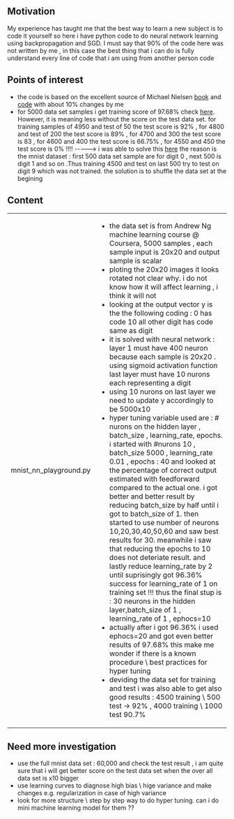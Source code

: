 <h2>Motivation</h2>
My experience has taught me that the best way to learn a new subject is to code it yourself so here i have python code to do neural network learning using backpropagation and SGD. 
I must say that 90% of the code here was not written by me , in this case the best thing that i can do is fully understand every line of code that i am using from another person code

<h2>Points of interest</h2>
<ul>
<li>the code is based on the excellent source of Michael Nielsen <a href="http://neuralnetworksanddeeplearning.com/chap2.html">book</a> and <a href="https://github.com/mnielsen/neural-networks-and-deep-learning">code</a> with about 10% changes by me</li>
<li>for 5000 data set samples i get training score of 97.68% check <a href="https://github.com/NathanKr/neural-networks-learn/releases/tag/1.1">here</a>. However, it is meaning less without the score on the test data set. for training samples of 4950 and test of 50 the test score is 92% , for 4800 and test of 200 the test score is 89% , for 4700 and 300 the test score is 83 , for 4600 and 400 the test score is 66.75% , for 4550 and 450 the test score is 0% !!!! -----> i was able to solve this <a href="https://github.com/NathanKr/neural-networks-learn/releases/tag/1.2">here</a> the reason is the mnist dataset : first 500 data set sample are for digit 0 , next 500 is digit 1 and so on .Thus training 4500 and test on last 500 try to test on digit 9 which was not trained. the solution is to shuffle the data set at the begining
</li>
</ul>



<h2>Content</h2>
<table>
    <tr>
    <td>mnist_nn_playground.py</td>
    <td>
    <ul>
    <li>the data set is from Andrew Ng machine learning course @ Coursera, 5000 samples , each sample input is 20x20 and output sample is scalar</li>
    <li>ploting the 20x20 images it looks rotated not clear why. i do not know how it will affect learning , i think it will not</li>
    <li>looking at the output vector y is the the following coding : 0 has code 10 all other digit has code same as digit</li>
    <li>it is solved with neural network : layer 1 must have 400 neuron because each sample is 20x20 . using sigmoid activation function last layer must have 10 nurons each representing a digit</li>
    <li>using 10 nurons on last layer we need to update y accordingly to be 5000x10</li>
    <li>hyper tuning variable used are : # nurons on the hidden layer , batch_size , learning_rate, epochs. i started with #nurons 10 , batch_size 5000 , learning_rate 0.01 , epochs : 40 and looked at the percentage of correct output estimated with feedforward compared to the actual one. i got better and better result by reducing batch_size by half until i got to batch_size of 1. then started to use number of neurons 10,20,30,40,50,60 and saw best results for 30. meanwhile i saw that reducing the epochs to 10 does not deteriate result. and lastly reduce learning_rate by 2 until suprisingly got 96.36% success for learning_rate of 1 on training set !!! thus the final stup is : 30 neurons in the hidden layer,batch_size of 1 , learning_rate of 1 , ephocs=10</li>
    <li>actually after i got 96.36% i used ephocs=20 and got even better results of 97.68% this make me wonder if there is a known procedure \ best practices for hyper tuning</li>
    <li>deviding the data set for training and test i was also able to get also good results : 4500 training \ 500 test -> 92% , 4000 training \ 1000 test 90.7%  </li>
    </ul>
    </td>
  </tr>
</table>

<h2>Need more investigation</h2>
<ul>
<li>use the full mnist data set : 60,000 and check the test result , i am quite sure that i will get better score on the test data set when the over all data set is x10 bigger</li>
<li>use learning curves to diagnose high bias \ hige variance and make changes e.g. regularization in case of high variance</li>
<li>look for more structure \ step by step way to do hyper tuning. can i do mini machine learning model for them ??</li>
</ul>
